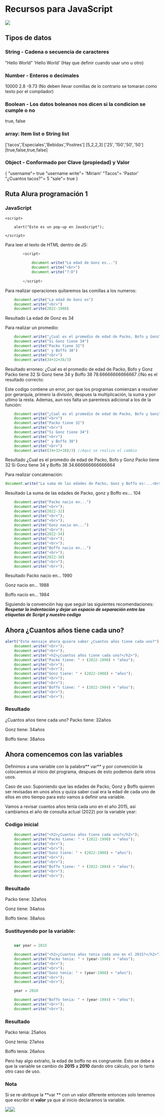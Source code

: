 # Recursos para JavaScript
![](https://encrypted-tbn0.gstatic.com/images?q=tbn:ANd9GcTab05l3ndGtZqyqxgTeOkmB7g2eDGyYrQp60gRu108tIEXOLQTl8tf9Jpx90UiNJEIv1Q&usqp=CAU)
## Tipos de datos
### String - Cadena o secuencia de caracteres
"Hello World" 'Hello World' (Hay que definir cuando usar uno u otro)
### Number - Enteros o decimales
10000 2.8 -9.73 (No deben llevar comillas de lo contrario se tomaran como texto por el compilador)
### Boolean - Los datos boleanos nos dicen si la condicion se cumple o no
true, false
### array: Item list o String list
['tacos','Especiales','Bebidas','Postres'] [5,2,2,3] ['$25','$150','$50','$50'] [true,false,true,false]
### Object - Conformado por Clave (propiedad) y Valor
{ "username"= true "username write"= 'Miriam' "Tacos"= 'Pastor' "¿Cuantos tacos?"= 5 "sale"= true }

## Ruta Alura programación 1
### JavaScript
    <script>
	
        alert("Este es un pop-up en JavaScript");
		
    </script>

Para leer el texto de HTML dentro de JS:
```javascript
        <script>
		
            document.write("La edad de Gonz es...")
            document.write("<br>")
            document.write("?:D")
			
        </script>
```
Para realizar operaciones quitaremos las comillas a los numeros:
```javascript
    document.write("La edad de Gonz es")
    document.write("<br>")
    document.write(2022-1988)
```
Resultado
La edad de Gonz es
34

Para realizar un promedio:
```javascript
    document.write("¿Cual es el promedio de edad de Packo, Bofo y Gonz")
    document.write("Si Gonz tiene 34")
    document.write("Packo tiene 32")
    document.write(" y Boffo 38")
    document.write("<br>")
    document.write(34+32+38/3)
```
Resultado erroneo:
¿Cual es el promedio de edad de Packo, Bofo y Gonz
Packo tiene 32
Si Gonz tiene 34
y Boffo 38
78.66666666666667 //No es el resultado correcto:

Este codigo contiene un error, por que los programas comienzan a resolver por gerarquía, primero la división, despues la multiplicación, la suma y por ultimo la resta. Ademas, aun nos falta un parentesis adicional a los de la función:
```javascript
    document.write("¿Cual es el promedio de edad de Packo, Bofo y Gonz")
    document.write("<br>")
    document.write("Packo tiene 32")
    document.write("<br>")
    document.write("Si Gonz tiene 34")
    document.write("<br>")
    document.write(" y Boffo 38")
    document.write("<br>")
    document.write((34+32+38)/3) //Aquí se realizo el cambio
```
Resultado
¿Cual es el promedio de edad de Packo, Bofo y Gonz
Packo tiene 32
Si Gonz tiene 34
y Boffo 38
34.666666666666664

Para realizar concatenación:
```javascript
document.write("La suma de las edades de Packo, Gonz y Boffo es:...<br>" + (32+34+38));
```
Resultado
La suma de las edades de Packo, gonz y Boffo es:...
104
```javascript
    document.write("Packo nacio en...")
    document.write("<br>");
    document.write(2022-32)
    document.write("<br>");
    document.write("<br>");
    document.write("Gonz nacio en...")
    document.write("<br>");
    document.write(2022-34)
    document.write("<br>");
    document.write("<br>");
    document.write("Boffo nacio en...")
    document.write("<br>");
    document.write(2022-38)
    document.write("<br>");
    document.write("<br>");
```
Resultado
Packo nacio en...
1990

Gonz nacio en...
1988

Boffo nacio en...
1984

Siguiendo la convención hay que seguir las siguientes recomendaciones: ***Respetar la indentación y dejar un espacio de separación entre las etiquetas de Script y nuestro codigo***

## Ahora ¿Cuantos años tiene cada uno?
```javascript
alert("Este mensaje ahora quiere saber ¿Cuantos años tiene cada uno?");
    document.write("<br>");
    document.write("<br>");
    document.write("<h2>¿Cuantos años tiene cada uno?</h2>");
    document.write("Packo tiene: " + (2022-1990) + "años");
    document.write("<br>");
    document.write("<br>");
    document.write("Gonz tiene: " + (2022-1988) + "años");
    document.write("<br>");
    document.write("<br>");
    document.write("Boffo tiene: " + (2022-1984) + "años");
    document.write("<br>");
    document.write("<br>");
```
### Resultado
¿Cuantos años tiene cada uno?
Packo tiene: 32años

Gonz tiene: 34años

Boffo tiene: 38años

## Ahora comencemos con las variables

Definimos a una variable con la palabra** var** y por convención la colocaremos al inicio del programa, despues de esto podemos darle otros usos.


Caso de uso:
Suponiendo que las edades de Packo, Gonz y Boffo quieren ser revisadas en unos años y quiza saber cual era la edad de cada uno de ellos en otro tiempo para esto vamos a definir una variable.

Vamos a revisar cuantos años tenia cada uno en el año 2015, asi cambiamos el año de consulta actual (2022) por la variable year:

### Codigo inicial
```javascript
    document.write("<h2>¿Cuantos años tiene cada uno?</h2>");
    document.write("Packo tiene: " + (2022-1990) + "años");
    document.write("<br>");
    document.write("<br>");
    document.write("Gonz tiene: " + (2022-1988) + "años");
    document.write("<br>");
    document.write("<br>");
    document.write("Boffo tiene: " + (2022-1984) + "años");
    document.write("<br>");
    document.write("<br>");
```
### Resultado
Packo tiene: 32años

Gonz tiene: 34años

Boffo tiene: 38años

### Sustituyendo por la variable:
```javascript

    var year = 2015

    document.write("<h2>¿Cuantos años tenia cada uno en el 2015?</h2>");
    document.write("Packo tenia: " + (year-1990) + "años");
    document.write("<br>");
    document.write("<br>");
    document.write("Gonz tenia: " + (year-1988) + "años");
    document.write("<br>");
    document.write("<br>");

    year = 2010

    document.write("Boffo tenia: " + (year-1984) + "años");
    document.write("<br>");
    document.write("<br>");
```
### Resultado
Packo tenia: 25años

Gonz tenia: 27años

Boffo tenia: 26años

Pero hay algo extraño, la edad de boffo no es congruente. Esto se debe a que la variable se cambio de **2015** a **2010** dando otro cálculo, por lo tanto otro caso de uso.

### Nota
Si se re-atribuye la **var ** con un valor diferente entonces solo tenemos que escribir el **valor** ya que al inicio declaramos la variable.


![](https://img.shields.io/github/followers/GonzaloAqui?style=social)![](https://img.shields.io/github/watchers/GonzaloAqui/LaunchX-LATAM22?style=social)
